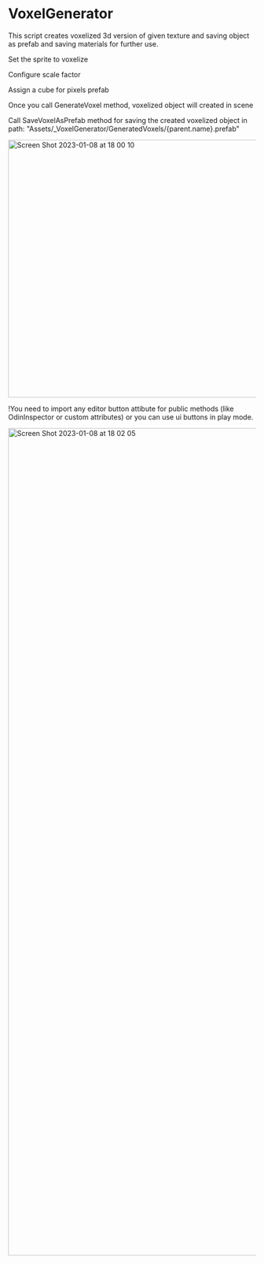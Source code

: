 # VoxelGenerator
This script creates voxelized 3d version of given texture and saving object as prefab and saving materials for further use.

Set the sprite to voxelize

Configure scale factor

Assign a cube for pixels prefab

Once you call GenerateVoxel method, voxelized object will created in scene

Call SaveVoxelAsPrefab method for saving the created voxelized object in path: "Assets/_VoxelGenerator/GeneratedVoxels/{parent.name}.prefab"

<img width="523" alt="Screen Shot 2023-01-08 at 18 00 10" src="https://user-images.githubusercontent.com/56830043/211203398-1b1215f6-9bb0-4dc0-82a7-5b8bcdf0e478.png">

!You need to import any editor button attibute for public methods (like OdinInspector or custom attributes) or you can use ui buttons in play mode.

<img width="1679" alt="Screen Shot 2023-01-08 at 18 02 05" src="https://user-images.githubusercontent.com/56830043/211203521-26ca6854-cb44-4151-af30-eadf59e39a4c.png">
